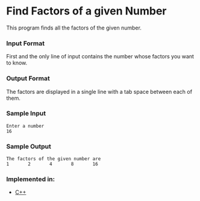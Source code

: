 # Find Factors of a given Number
This program finds all the factors of the given number.

### Input Format
First and the only line of input contains the number whose factors you want to know. 


### Output Format
The factors are displayed in a single line with a tab space between each of them.


### Sample Input
```
Enter a number
16
```

### Sample Output
```
The factors of the given number are
1       2       4       8       16
```
### Implemented in:
- [C++](find_all_factors_of_a_number.cpp)
